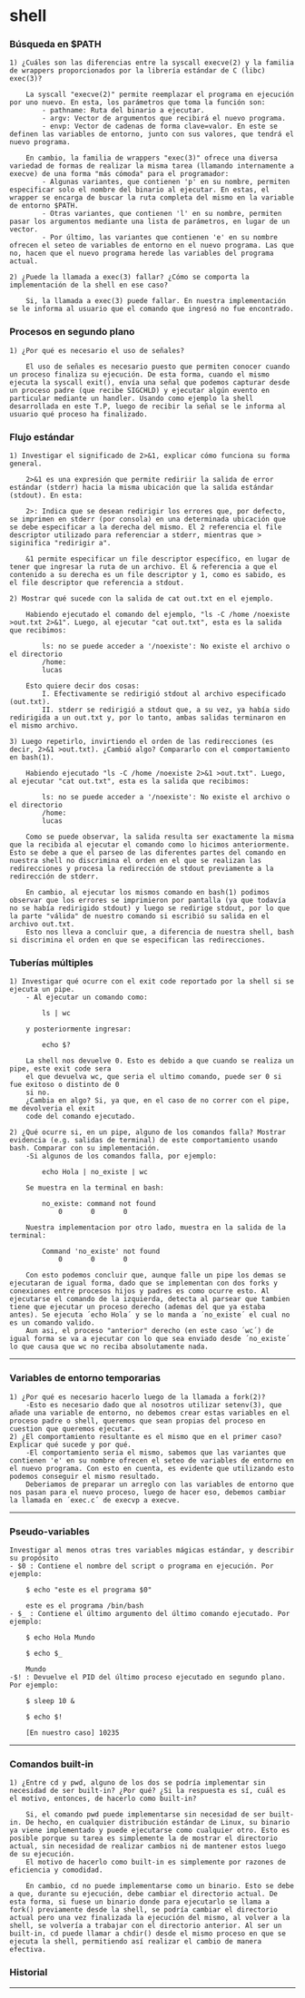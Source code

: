 # shell

### Búsqueda en $PATH

    1) ¿Cuáles son las diferencias entre la syscall execve(2) y la familia de wrappers proporcionados por la librería estándar de C (libc) exec(3)?

        La syscall "execve(2)" permite reemplazar el programa en ejecución por uno nuevo. En esta, los parámetros que toma la función son:
            - pathname: Ruta del binario a ejecutar.
            - argv: Vector de argumentos que recibirá el nuevo programa.
            - envp: Vector de cadenas de forma clave=valor. En este se definen las variables de entorno, junto con sus valores, que tendrá el nuevo programa.

        En cambio, la familia de wrappers "exec(3)" ofrece una diversa variedad de formas de realizar la misma tarea (llamando internamente a execve) de una forma "más cómoda" para el programador:
            - Algunas variantes, que contienen 'p' en su nombre, permiten especificar solo el nombre del binario al ejecutar. En estas, el wrapper se encarga de buscar la ruta completa del mismo en la variable de entorno $PATH.
            - Otras variantes, que contienen 'l' en su nombre, permiten pasar los argumentos mediante una lista de parámetros, en lugar de un vector.
            - Por último, las variantes que contienen 'e' en su nombre ofrecen el seteo de variables de entorno en el nuevo programa. Las que no, hacen que el nuevo programa herede las variables del programa actual.

    2) ¿Puede la llamada a exec(3) fallar? ¿Cómo se comporta la implementación de la shell en ese caso?

        Si, la llamada a exec(3) puede fallar. En nuestra implementación se le informa al usuario que el comando que ingresó no fue encontrado.

### Procesos en segundo plano

    1) ¿Por qué es necesario el uso de señales?

        El uso de señales es necesario puesto que permiten conocer cuando un proceso finaliza su ejecución. De esta forma, cuando el mismo ejecuta la syscall exit(), envía una señal que podemos capturar desde un proceso padre (que recibe SIGCHLD) y ejecutar algún evento en particular mediante un handler. Usando como ejemplo la shell desarrollada en este T.P, luego de recibir la señal se le informa al usuario qué proceso ha finalizado.
    
### Flujo estándar

    1) Investigar el significado de 2>&1, explicar cómo funciona su forma general.

        2>&1 es una expresión que permite rediriir la salida de error estándar (stderr) hacia la misma ubicación que la salida estándar (stdout). En esta:

        2>: Indica que se desean redirigir los errores que, por defecto, se imprimen en stderr (por consola) en una determinada ubicación que se debe especificar a la derecha del mismo. El 2 referencia el file descriptor utilizado para referenciar a stderr, mientras que > siginifica "redirigir a".

        &1 permite especificar un file descriptor específico, en lugar de tener que ingresar la ruta de un archivo. El & referencia a que el contenido a su derecha es un file descriptor y 1, como es sabido, es el file descriptor que referencia a stdout.

    2) Mostrar qué sucede con la salida de cat out.txt en el ejemplo.

        Habiendo ejecutado el comando del ejemplo, "ls -C /home /noexiste >out.txt 2>&1". Luego, al ejecutar "cat out.txt", esta es la salida que recibimos:

            ls: no se puede acceder a '/noexiste': No existe el archivo o el directorio
            /home:
            lucas

        Esto quiere decir dos cosas:
            I. Efectivamente se redirigió stdout al archivo especificado (out.txt).
            II. stderr se redirigió a stdout que, a su vez, ya había sido redirigida a un out.txt y, por lo tanto, ambas salidas terminaron en el mismo archivo.

    3) Luego repetirlo, invirtiendo el orden de las redirecciones (es decir, 2>&1 >out.txt). ¿Cambió algo? Compararlo con el comportamiento en bash(1).

        Habiendo ejecutado "ls -C /home /noexiste 2>&1 >out.txt". Luego, al ejecutar "cat out.txt", esta es la salida que recibimos:

            ls: no se puede acceder a '/noexiste': No existe el archivo o el directorio
            /home:
            lucas

        Como se puede observar, la salida resulta ser exactamente la misma que la recibida al ejecutar el comando como lo hicimos anteriormente. Esto se debe a que el parseo de las diferentes partes del comando en nuestra shell no discrimina el orden en el que se realizan las redirecciones y procesa la redirección de stdout previamente a la redirección de stderr.

        En cambio, al ejecutar los mismos comando en bash(1) podimos observar que los errores se imprimieron por pantalla (ya que todavía no se había redirigido stdout) y luego se redirige stdout, por lo que la parte "válida" de nuestro comando si escribió su salida en el archivo out.txt.
        Esto nos lleva a concluir que, a diferencia de nuestra shell, bash si discrimina el orden en que se especifican las redirecciones.

### Tuberías múltiples

    1) Investigar qué ocurre con el exit code reportado por la shell si se ejecuta un pipe. 
        - Al ejecutar un comando como: 

            ls | wc

        y posteriormente ingresar:
        
            echo $?
        
        La shell nos devuelve 0. Esto es debido a que cuando se realiza un pipe, este exit code sera
        el que devuelva wc, que seria el ultimo comando, puede ser 0 si fue exitoso o distinto de 0
        si no.
        ¿Cambia en algo? Si, ya que, en el caso de no correr con el pipe, me devolveria el exit
        code del comando ejecutado.

    2) ¿Qué ocurre si, en un pipe, alguno de los comandos falla? Mostrar evidencia (e.g. salidas de terminal) de este comportamiento usando bash. Comparar con su implementación.
        -Si algunos de los comandos falla, por ejemplo:

            echo Hola | no_existe | wc 

        Se muestra en la terminal en bash:

            no_existe: command not found
                0       0       0
        
        Nuestra implementacion por otro lado, muestra en la salida de la terminal:

            Command 'no_existe' not found
                0       0       0
        
        Con esto podemos concluir que, aunque falle un pipe los demas se ejecutaran de igual forma, dado que se implementan con dos forks y conexiones entre procesos hijos y padres es como ocurre esto. Al ejecutarse el comando de la izquierda, detecta al parsear que tambien tiene que ejecutar un proceso derecho (ademas del que ya estaba antes). Se ejecuta ´echo Hola´ y se lo manda a ´no_existe´ el cual no es un comando valido.
        Aun asi, el proceso "anterior" derecho (en este caso ´wc´) de igual forma se va a ejecutar con lo que sea enviado desde ´no_existe´ lo que causa que wc no reciba absolutamente nada.
---

### Variables de entorno temporarias
    1) ¿Por qué es necesario hacerlo luego de la llamada a fork(2)?
        -Esto es necesario dado que al nosotros utilizar setenv(3), que añade una variable de entorno, no debemos crear estas variables en el proceso padre o shell, queremos que sean propias del proceso en cuestion que queremos ejecutar.
    2) ¿El comportamiento resultante es el mismo que en el primer caso? Explicar qué sucede y por qué.
        -El comportamiento seria el mismo, sabemos que las variantes que contienen 'e' en su nombre ofrecen el seteo de variables de entorno en el nuevo programa. Con esto en cuenta, es evidente que utilizando esto podemos conseguir el mismo resultado.
        Deberiamos de preparar un arreglo con las variables de entorno que nos pasan para el nuevo proceso, luego de hacer eso, debemos cambiar la llamada en ´exec.c´ de execvp a execve.
---

### Pseudo-variables
    Investigar al menos otras tres variables mágicas estándar, y describir su propósito
    - $0 : Contiene el nombre del script o programa en ejecución. Por ejemplo:

        $ echo "este es el programa $0"

        este es el programa /bin/bash
    - $_ : Contiene el último argumento del último comando ejecutado. Por ejemplo:
    
        $ echo Hola Mundo 

        $ echo $_

        Mundo
    -$! : Devuelve el PID del último proceso ejecutado en segundo plano. Por ejemplo:

        $ sleep 10 &

        $ echo $!

        [En nuestro caso] 10235

---

### Comandos built-in

    1) ¿Entre cd y pwd, alguno de los dos se podría implementar sin necesidad de ser built-in? ¿Por qué? ¿Si la respuesta es sí, cuál es el motivo, entonces, de hacerlo como built-in?

        Si, el comando pwd puede implementarse sin necesidad de ser built-in. De hecho, en cualquier distribución estándar de Linux, su binario ya viene implementado y puede ejecutarse como cualquier otro. Esto es posible porque su tarea es simplemente la de mostrar el directorio actual, sin necesidad de realizar cambios ni de mantener estos luego de su ejecución.
        El motivo de hacerlo como built-in es simplemente por razones de eficiencia y comodidad.

        En cambio, cd no puede implementarse como un binario. Esto se debe a que, durante su ejecución, debe cambiar el directorio actual. De esta forma, si fuese un binario donde para ejecutarlo se llama a fork() previamente desde la shell, se podría cambiar el directorio actual pero una vez finalizada la ejecución del mismo, al volver a la shell, se volvería a trabajar con el directorio anterior. Al ser un built-in, cd puede llamar a chdir() desde el mismo proceso en que se ejecuta la shell, permitiendo así realizar el cambio de manera efectiva.

### Historial

---
